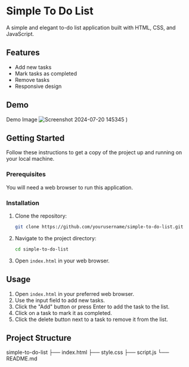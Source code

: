 # Simple To Do List

A simple and elegant to-do list application built with HTML, CSS, and JavaScript.

## Features

- Add new tasks
- Mark tasks as completed
- Remove tasks
- Responsive design

## Demo

Demo Image ![Screenshot 2024-07-20 145345](https://github.com/user-attachments/assets/0ca6057f-806c-408f-94e0-1d88dc5bd135)
)

## Getting Started

Follow these instructions to get a copy of the project up and running on your local machine.

### Prerequisites

You will need a web browser to run this application.

### Installation

1. Clone the repository:
    ```sh
    git clone https://github.com/yourusername/simple-to-do-list.git
    ```
2. Navigate to the project directory:
    ```sh
    cd simple-to-do-list
    ```
3. Open `index.html` in your web browser.

## Usage

1. Open `index.html` in your preferred web browser.
2. Use the input field to add new tasks.
3. Click the "Add" button or press Enter to add the task to the list.
4. Click on a task to mark it as completed.
5. Click the delete button next to a task to remove it from the list.

## Project Structure

simple-to-do-list
├── index.html
├── style.css
├── script.js
└── README.md
